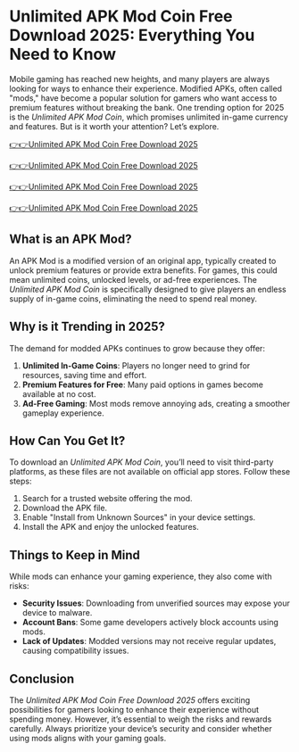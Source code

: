 # **Unlimited APK Mod Coin Free Download 2025: Everything You Need to Know**

Mobile gaming has reached new heights, and many players are always looking for ways to enhance their experience. Modified APKs, often called "mods," have become a popular solution for gamers who want access to premium features without breaking the bank. One trending option for 2025 is the *Unlimited APK Mod Coin*, which promises unlimited in-game currency and features. But is it worth your attention? Let’s explore.

[👉👉Unlimited APK Mod Coin Free Download 2025](https://apkmodcoin.com/)

[👉👉Unlimited APK Mod Coin Free Download 2025](https://apkmodcoin.com/)

[👉👉Unlimited APK Mod Coin Free Download 2025](https://apkmodcoin.com/)

[👉👉Unlimited APK Mod Coin Free Download 2025](https://apkmodcoin.com/)


## What is an APK Mod?  
An APK Mod is a modified version of an original app, typically created to unlock premium features or provide extra benefits. For games, this could mean unlimited coins, unlocked levels, or ad-free experiences. The *Unlimited APK Mod Coin* is specifically designed to give players an endless supply of in-game coins, eliminating the need to spend real money.

## Why is it Trending in 2025?  
The demand for modded APKs continues to grow because they offer:  
1. **Unlimited In-Game Coins**: Players no longer need to grind for resources, saving time and effort.  
2. **Premium Features for Free**: Many paid options in games become available at no cost.  
3. **Ad-Free Gaming**: Most mods remove annoying ads, creating a smoother gameplay experience.  

## How Can You Get It?  
To download an *Unlimited APK Mod Coin*, you’ll need to visit third-party platforms, as these files are not available on official app stores. Follow these steps:  
1. Search for a trusted website offering the mod.  
2. Download the APK file.  
3. Enable "Install from Unknown Sources" in your device settings.  
4. Install the APK and enjoy the unlocked features.  

## Things to Keep in Mind  
While mods can enhance your gaming experience, they also come with risks:  
- **Security Issues**: Downloading from unverified sources may expose your device to malware.  
- **Account Bans**: Some game developers actively block accounts using mods.  
- **Lack of Updates**: Modded versions may not receive regular updates, causing compatibility issues.  

## Conclusion  
The *Unlimited APK Mod Coin Free Download 2025* offers exciting possibilities for gamers looking to enhance their experience without spending money. However, it’s essential to weigh the risks and rewards carefully. Always prioritize your device’s security and consider whether using mods aligns with your gaming goals.
